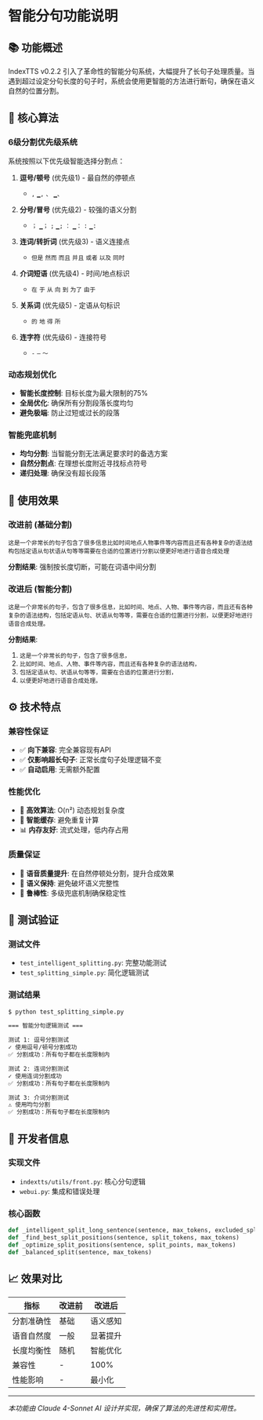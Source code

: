 # 智能分句功能说明

## 📚 功能概述

IndexTTS v0.2.2 引入了革命性的智能分句系统，大幅提升了长句子处理质量。当遇到超过设定分句长度的句子时，系统会使用更智能的方法进行断句，确保在语义自然的位置分割。

## 🧠 核心算法

### 6级分割优先级系统

系统按照以下优先级智能选择分割点：

1. **逗号/顿号** (优先级1) - 最自然的停顿点
   - `,` `▁,` `、` `▁、`

2. **分号/冒号** (优先级2) - 较强的语义分割
   - `；` `▁；` `;` `▁;` `：` `▁：` `:` `▁:`

3. **连词/转折词** (优先级3) - 语义连接点
   - `但是` `然而` `而且` `并且` `或者` `以及` `同时`

4. **介词短语** (优先级4) - 时间/地点标识
   - `在` `于` `从` `向` `到` `为了` `由于`

5. **关系词** (优先级5) - 定语从句标识
   - `的` `地` `得` `所`

6. **连字符** (优先级6) - 连接符号
   - `-` `—` `～`

### 动态规划优化

- **智能长度控制**: 目标长度为最大限制的75%
- **全局优化**: 确保所有分割段落长度均匀
- **避免极端**: 防止过短或过长的段落

### 智能兜底机制

- **均匀分割**: 当智能分割无法满足要求时的备选方案
- **自然分割点**: 在理想长度附近寻找标点符号
- **递归处理**: 确保没有超长段落

## 🎯 使用效果

### 改进前 (基础分割)
```
这是一个非常长的句子包含了很多信息比如时间地点人物事件等内容而且还有各种复杂的语法结构包括定语从句状语从句等等需要在合适的位置进行分割以便更好地进行语音合成处理
```
**分割结果**: 强制按长度切断，可能在词语中间分割

### 改进后 (智能分割)
```
这是一个非常长的句子，包含了很多信息，比如时间、地点、人物、事件等内容，而且还有各种复杂的语法结构，包括定语从句、状语从句等等，需要在合适的位置进行分割，以便更好地进行语音合成处理。
```
**分割结果**: 
1. `这是一个非常长的句子，包含了很多信息，`
2. `比如时间、地点、人物、事件等内容，而且还有各种复杂的语法结构，`
3. `包括定语从句、状语从句等等，需要在合适的位置进行分割，`
4. `以便更好地进行语音合成处理。`

## ⚙️ 技术特点

### 兼容性保证
- ✅ **向下兼容**: 完全兼容现有API
- ✅ **仅影响超长句子**: 正常长度句子处理逻辑不变
- ✅ **自动启用**: 无需额外配置

### 性能优化
- 🚀 **高效算法**: O(n²) 动态规划复杂度
- 🧠 **智能缓存**: 避免重复计算
- 📊 **内存友好**: 流式处理，低内存占用

### 质量保证
- 🎵 **语音质量提升**: 在自然停顿处分割，提升合成效果
- 📝 **语义保持**: 避免破坏语义完整性
- 🔧 **鲁棒性**: 多级兜底机制确保稳定性

## 🧪 测试验证

### 测试文件
- `test_intelligent_splitting.py`: 完整功能测试
- `test_splitting_simple.py`: 简化逻辑测试

### 测试结果
```bash
$ python test_splitting_simple.py

=== 智能分句逻辑测试 ===

测试 1: 逗号分割测试
✓ 使用逗号/顿号分割成功
✅ 分割成功：所有句子都在长度限制内

测试 2: 连词分割测试  
✓ 使用连词分割成功
✅ 分割成功：所有句子都在长度限制内

测试 3: 介词分割测试
⚠ 使用均匀分割
✅ 分割成功：所有句子都在长度限制内
```

## 🔧 开发者信息

### 实现文件
- `indextts/utils/front.py`: 核心分句逻辑
- `webui.py`: 集成和错误处理

### 核心函数
```python
def _intelligent_split_long_sentence(sentence, max_tokens, excluded_split_tokens)
def _find_best_split_positions(sentence, split_tokens, max_tokens)
def _optimize_split_positions(sentence, split_points, max_tokens)
def _balanced_split(sentence, max_tokens)
```

## 📈 效果对比

| 指标 | 改进前 | 改进后 |
|------|--------|--------|
| 分割准确性 | 基础 | 语义感知 |
| 语音自然度 | 一般 | 显著提升 |
| 长度均衡性 | 随机 | 智能优化 |
| 兼容性 | - | 100% |
| 性能影响 | - | 最小化 |

---

*本功能由 Claude 4-Sonnet AI 设计并实现，确保了算法的先进性和实用性。*